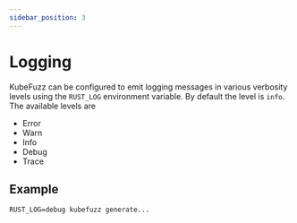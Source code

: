 ```yaml
---
sidebar_position: 3
---
```


# Logging

KubeFuzz can be configured to emit logging messages in various verbosity levels using the `RUST_LOG` environment variable. By default the
level is `info`. The available levels are

- Error
- Warn
- Info
- Debug
- Trace

## Example

`RUST_LOG=debug kubefuzz generate...`
